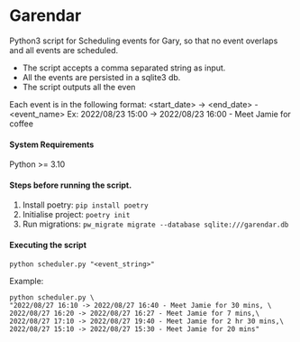 # Garendar

Python3 script for Scheduling events for Gary, so that no event overlaps and all events are scheduled.
- The script accepts a comma separated string as input.
- All the events are persisted in a sqlite3 db.
- The script outputs all the even


Each event is in the following format:
<start_date> -> <end_date> - <event_name>
Ex:
2022/08/23 15:00 -> 2022/08/23 16:00 - Meet Jamie for coffee

#### System Requirements
Python >= 3.10

#### Steps before running the script.
1. Install poetry: `pip install poetry`
2. Initialise project: `poetry init`
3. Run migrations: `pw_migrate migrate --database sqlite:///garendar.db`


#### Executing the script
```shell
python scheduler.py "<event_string>"
```

Example:
```shell
python scheduler.py \
"2022/08/27 16:10 -> 2022/08/27 16:40 - Meet Jamie for 30 mins, \
2022/08/27 16:20 -> 2022/08/27 16:27 - Meet Jamie for 7 mins,\
2022/08/27 17:10 -> 2022/08/27 19:40 - Meet Jamie for 2 hr 30 mins,\
2022/08/27 15:10 -> 2022/08/27 15:30 - Meet Jamie for 20 mins"
```
